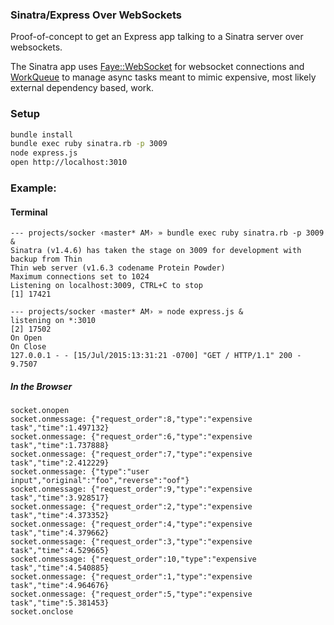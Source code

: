 ### Sinatra/Express Over WebSockets

Proof-of-concept to get an Express app talking to a Sinatra server over websockets.

The Sinatra app uses [Faye::WebSocket](https://github.com/faye/faye-websocket-ruby) for
websocket connections and [WorkQueue](https://github.com/fmmfonseca/work_queue) to
manage async tasks meant to mimic expensive, most likely external dependency based, work.

### Setup

```bash
bundle install
bundle exec ruby sinatra.rb -p 3009
node express.js
open http://localhost:3010
```

### Example:

#### Terminal
```
--- projects/socker ‹master* AM› » bundle exec ruby sinatra.rb -p 3009 &
Sinatra (v1.4.6) has taken the stage on 3009 for development with backup from Thin
Thin web server (v1.6.3 codename Protein Powder)
Maximum connections set to 1024
Listening on localhost:3009, CTRL+C to stop
[1] 17421

--- projects/socker ‹master* AM› » node express.js &
listening on *:3010
[2] 17502
On Open
On Close
127.0.0.1 - - [15/Jul/2015:13:31:21 -0700] "GET / HTTP/1.1" 200 - 9.7507
```

##### In the Browser

```
socket.onopen
socket.onmessage: {"request_order":8,"type":"expensive task","time":1.497132}
socket.onmessage: {"request_order":6,"type":"expensive task","time":1.737888}
socket.onmessage: {"request_order":7,"type":"expensive task","time":2.412229}
socket.onmessage: {"type":"user input","original":"foo","reverse":"oof"}
socket.onmessage: {"request_order":9,"type":"expensive task","time":3.928517}
socket.onmessage: {"request_order":2,"type":"expensive task","time":4.373352}
socket.onmessage: {"request_order":4,"type":"expensive task","time":4.379662}
socket.onmessage: {"request_order":3,"type":"expensive task","time":4.529665}
socket.onmessage: {"request_order":10,"type":"expensive task","time":4.540885}
socket.onmessage: {"request_order":1,"type":"expensive task","time":4.964676}
socket.onmessage: {"request_order":5,"type":"expensive task","time":5.381453}
socket.onclose
```
